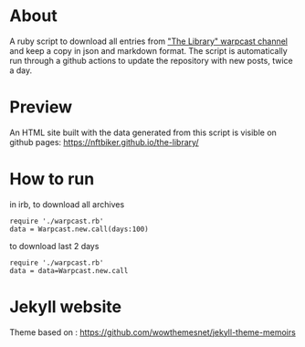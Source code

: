 # About

A ruby script to download all entries from ["The Library" warpcast channel](https://warpcast.com/~/channel/the-library) and keep a copy in json and markdown format. The script is automatically run through a github actions to update the repository with new posts, twice a day.

# Preview

An HTML site built with the data generated from this script is visible on github pages:
https://nftbiker.github.io/the-library/

# How to run

in irb, to download all archives

```
require './warpcast.rb'
data = Warpcast.new.call(days:100)
```

to download last 2 days

```
require './warpcast.rb'
data = data=Warpcast.new.call
```

# Jekyll website

Theme based on :
https://github.com/wowthemesnet/jekyll-theme-memoirs

